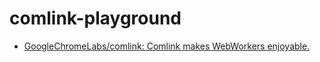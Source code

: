 comlink-playground
==================
- [GoogleChromeLabs/comlink: Comlink makes WebWorkers enjoyable.](https://github.com/GoogleChromeLabs/comlink)

